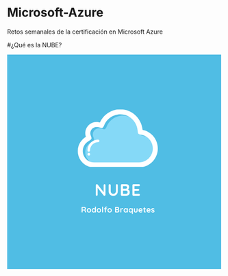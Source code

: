 # Microsoft-Azure

Retos semanales de la certificación en Microsoft Azure

#¿Qué es la NUBE?

![NUBE](NUBE.png)
